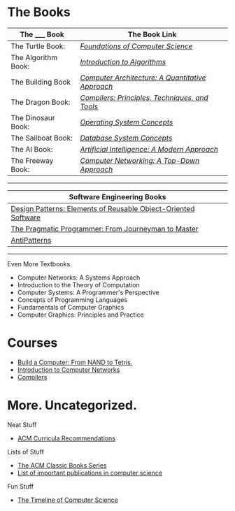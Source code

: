 # The Books 

| The ___ Book | The Book Link |
| ------------ | ------------- |
The Turtle Book: | [*Foundations of Computer Science*](http://infolab.stanford.edu/~ullman/focs.html) |
The Algorithm Book: | [*Introduction to Algorithms*](https://en.wikipedia.org/wiki/Introduction_to_Algorithms)
The Building Book | [*Computer Architecture: A Quantitative Approach*](https://www.google.com/search?q=Computer+Architecture%3A+A+Quantitative+Approach)
The Dragon Book: | [*Compilers: Principles, Techniques, and Tools*](https://en.wikipedia.org/wiki/Principles_of_Compiler_Design)
The Dinosaur Book: | [*Operating System Concepts*](http://os-book.com/)
The Sailboat Book: | [*Database System Concepts*](http://db-book.com/)
The AI Book: | [*Artificial Intelligence: A Modern Approach*](http://aima.cs.berkeley.edu/)
The Freeway Book: | [*Computer Networking: A Top-Down Approach*](https://www.google.com/search?q=Computer+Networking%3A+A+Top-Down+Approach)


--- 

| Software Engineering Books |
| -------------------------- |
[Design Patterns: Elements of Reusable Object-Oriented Software](https://en.wikipedia.org/wiki/Design_Patterns) |
[The Pragmatic Programmer: From Journeyman to Master](https://en.wikipedia.org/wiki/The_Pragmatic_Programmer) |
[AntiPatterns](https://en.wikipedia.org/wiki/AntiPatterns) |


---

Even More Textbooks

- Computer Networks: A Systems Approach
- Introduction to the Theory of Computation
- Computer Systems: A Programmer's Perspective
- Concepts of Programming Languages
- Fundamentals of Computer Graphics
- Computer Graphics: Principles and Practice



# Courses

- [Build a Computer: From NAND to Tetris.](https://www.coursera.org/learn/build-a-computer/)
- [Introduction to Computer Networks](https://lagunita.stanford.edu/courses/Engineering/Networking-SP/SelfPaced/info)
- [Compilers](https://lagunita.stanford.edu/courses/Engineering/Compilers/Fall2014/info)


# More. Uncategorized.

Neat Stuff
- [ACM Curricula Recommendations](https://www.acm.org/education/curricula-recommendations)
 
Lists of Stuff 
- [The ACM Classic Books Series](https://dl.acm.org/classics.cfm)
- [List of important publications in computer science](https://en.wikipedia.org/wiki/List_of_important_publications_in_computer_science)

Fun Stuff 
- [The Timeline of Computer Science](http://www.computerhistory.org/timeline/)
